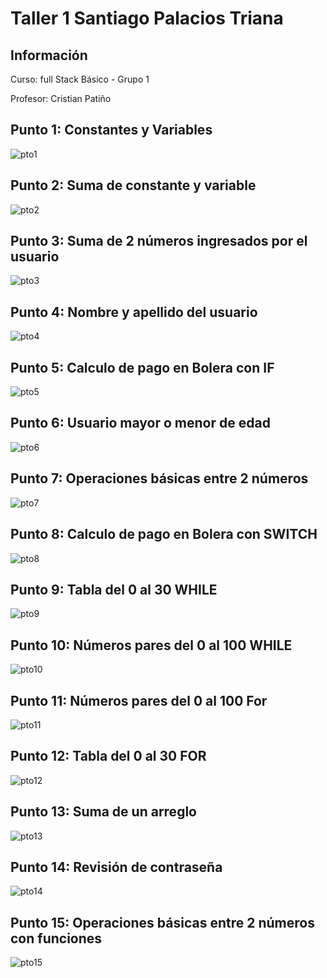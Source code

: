 <h1>Taller 1 Santiago Palacios Triana </h1>

<h2> Información</h2>
<p>Curso: full Stack Básico - Grupo 1 </p>
<p>Profesor: Cristian Patiño</p>

<h2> Punto 1: Constantes y Variables</h2>
<img src="./public/images/Punto1.jpg" alt="pto1">

<h2> Punto 2: Suma de constante y variable</h2>
<img src="./public/images/punto2.jpg" alt="pto2">

<h2> Punto 3: Suma de 2 números ingresados por el usuario</h2>
<img src="./public/images/punto3.jpg" alt="pto3">

<h2> Punto 4: Nombre y apellido del usuario</h2>
<img src="./public/images/punto4.jpg" alt="pto4">

<h2> Punto 5: Calculo de pago en Bolera con IF</h2>
<img src="./public/images/punto5.jpg" alt="pto5">

<h2> Punto 6: Usuario mayor o menor de edad</h2>
<img src="./public/images/punto6.jpg" alt="pto6">

<h2> Punto 7: Operaciones básicas entre 2 números</h2>
<img src="./public/images/punto7.jpg" alt="pto7">

<h2> Punto 8: Calculo de pago en Bolera con SWITCH</h2>
<img src="./public/images/punto8.jpg" alt="pto8">

<h2> Punto 9: Tabla del 0 al 30 WHILE</h2>
<img src="./public/images/punto9.jpg" alt="pto9">

<h2> Punto 10: Números pares del 0 al 100 WHILE</h2>
<img src="./public/images/punto10.jpg" alt="pto10">

<h2> Punto 11: Números pares del 0 al 100 For</h2>
<img src="./public/images/punto11.jpg" alt="pto11">

<h2> Punto 12: Tabla del 0 al 30 FOR</h2>
<img src="./public/images/punto12.jpg" alt="pto12">

<h2> Punto 13: Suma de un arreglo</h2>
<img src="./public/images/punto13.jpg" alt="pto13">

<h2> Punto 14: Revisión de contraseña</h2>
<img src="./public/images/punto14.jpg" alt="pto14">

<h2> Punto 15: Operaciones básicas entre 2 números con funciones</h2>
<img src="./public/images/punto15.jpg" alt="pto15">
